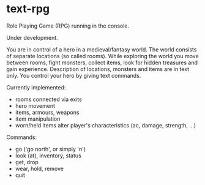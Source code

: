 # text-rpg

Role Playing Game (RPG) running in the console.

Under development.

You are in control of a hero in a medieval/fantasy world. The world consists of separate locations (so called rooms). While exploring the world you move between rooms, fight monsters, collect items, look for hidden treasures and gain experience. Description of locations, monsters and items are in text only. You control your hero by giving text commands.

Currently implemented:
- rooms connected via exits
- hero movement
- items, armours, weapons
- item manipulation
- worn/held items alter player's characteristics (ac, damage, strength, ...)

Commands:
- go ('go north', or simply 'n')
- look (at), inventory, status
- get, drop
- wear, hold, remove
- quit